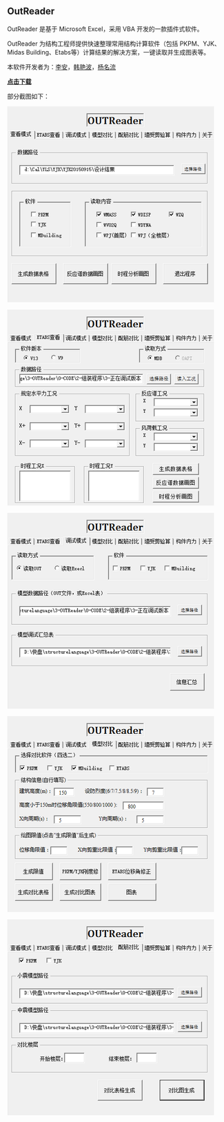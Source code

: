 OutReader
---

OutReader 是基于 Microsoft Excel，采用 VBA 开发的一款插件式软件。

OutReader 为结构工程师提供快速整理常用结构计算软件（包括 PKPM、YJK、Midas Building、Etabs等）计算结果的解决方案，一键读取并生成图表等。

本软件开发者为：[李安](https://github.com/an-lee)，[韩艳波](https://github.com/meiputi)，[杨名流](https://github.com/ym6)

[**点击下载**](https://github.com/an-lee/outreader/blob/master/demo/OutReader.xlsm?raw=true)

部分截图如下：

![demo1](https://github.com/an-lee/outreader/blob/master/demo/2015-10-07_221109.png)

![demo2](https://github.com/an-lee/outreader/blob/master/demo/2015-10-07_221114.png)

![demo3](https://github.com/an-lee/outreader/blob/master/demo/2015-10-07_221120.png)

![demo4](https://github.com/an-lee/outreader/blob/master/demo/2015-10-07_221126.png)

![demo5](https://github.com/an-lee/outreader/blob/master/demo/2015-10-07_221134.png)
